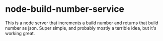 # node-build-number-service

This is a node server that increments a build number and returns that build number as json.  Super simple, and probably mostly a terrible idea, but it's working great.
